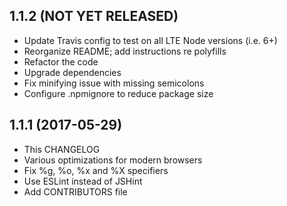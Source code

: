 ## 1.1.2 (NOT YET RELEASED)

* Update Travis config to test on all LTE Node versions (i.e. 6+)
* Reorganize README; add instructions re polyfills
* Refactor the code
* Upgrade dependencies
* Fix minifying issue with missing semicolons
* Configure .npmignore to reduce package size


## 1.1.1 (2017-05-29)

* This CHANGELOG
* Various optimizations for modern browsers
* Fix %g, %o, %x and %X specifiers
* Use ESLint instead of JSHint
* Add CONTRIBUTORS file
